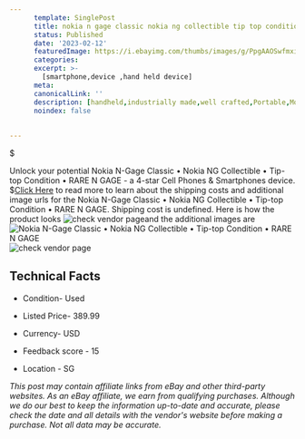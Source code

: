 ```yaml
---
      template: SinglePost
      title: nokia n gage classic nokia ng collectible tip top condition rare n gage
      status: Published
      date: '2023-02-12'
      featuredImage: https://i.ebayimg.com/thumbs/images/g/PpgAAOSwfmxikRCn/s-l225.jpg
      categories: 
      excerpt: >-
        [smartphone,device ,hand held device]
      meta:
      canonicalLink: ''
      description: [handheld,industrially made,well crafted,Portable,Mobile,Compact,Convenient,Lightweight,Maneuverable,Man-portable,Miniature,Carriable,Hand-held,Light,Holdable,Transportable,Mobile device,Pocket-sized,On-the-go,Wireless,Cordless,Compact size,Convenient size, smartphone,device ,hand held device]
      noindex: false
      
        
---
```

$

Unlock your potential Nokia N-Gage Classic • Nokia NG Collectible • Tip-top Condition • RARE N GAGE - a 4-star Cell Phones & Smartphones device.
$[Click Here](https://www.ebay.com/itm/115402497004?hash=item1ade865bec%3Ag%3APpgAAOSwfmxikRCn&amdata=enc%3AAQAHAAAA4JktxD%2BeNQMuMz9DXjgzY1N2eILtRP24%2FarNZ7tnZaK2wOJAD8uIcMK5qlDWLE3F0aY%2BxiS1a7VTk8%2BwXBM1Sh6MNbQ8Y0EFpLpWLrVdZJ4WWNfre9vPSQlfLvIrxPLFOM3j2DLHagCeHImagc0j3yW7hWoKLmFWvEV27djdLufMzZxfv0GmQakBHxyEsR%2Bygz6WqoEGc%2BgK8aCoUYdfmuzbeD1ShzZkt6Esy3yYtDF3fPAhh3O5vHDgNtRFOzLQbc%2FxJhR%2FWydbtfpzx%2F5cWzLTCahxFfz44nkFHILEi8ZE&mkevt=1&mkcid=1&mkrid=711-53200-19255-0&campid=%253CePNCampaignId%253E&customid=%253CreferenceId%253E&toolid=10049) to read more to learn about the shipping costs and additional image urls for the Nokia N-Gage Classic • Nokia NG Collectible • Tip-top Condition • RARE N GAGE. Shipping cost is undefined. Here is how the product looks ![check vendor page](https://i.ebayimg.com/thumbs/images/g/PpgAAOSwfmxikRCn/s-l225.jpg)and the additional images are![Nokia N-Gage Classic • Nokia NG Collectible • Tip-top Condition • RARE N GAGE](https://i.ebayimg.com/images/g/PpgAAOSwfmxikRCn/s-l1600.jpg)![check vendor page](https://origin-galleryplus.ebayimg.com/ws/web/115402497004_2_0_1/225x225.jpg,https://origin-galleryplus.ebayimg.com/ws/web/115402497004_3_0_1/225x225.jpg,https://origin-galleryplus.ebayimg.com/ws/web/115402497004_4_0_1/225x225.jpg,https://origin-galleryplus.ebayimg.com/ws/web/115402497004_5_0_1/225x225.jpg,https://origin-galleryplus.ebayimg.com/ws/web/115402497004_6_0_1/225x225.jpg,https://origin-galleryplus.ebayimg.com/ws/web/115402497004_7_0_1/225x225.jpg,https://origin-galleryplus.ebayimg.com/ws/web/115402497004_8_0_1/225x225.jpg,https://origin-galleryplus.ebayimg.com/ws/web/115402497004_9_0_1/225x225.jpg,https://origin-galleryplus.ebayimg.com/ws/web/115402497004_10_0_1/225x225.jpg,https://origin-galleryplus.ebayimg.com/ws/web/115402497004_11_0_1/225x225.jpg)



 ## Technical Facts 



     
      

 - Condition- Used 


      

 - Listed Price- 389.99 


      

 - Currency- USD 


      

 - Feedback score - 15 


      

 - Location - SG 


      
      

 *_This post may contain affiliate links from eBay and other third-party websites. As an eBay affiliate, we earn from qualifying purchases. Although we do our best to keep the information up-to-date and accurate, please check the date and all details with the vendor's website before making a purchase. Not all data may be accurate._*






